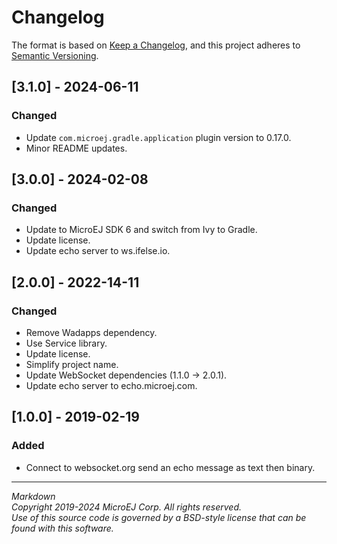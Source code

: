 # Changelog

The format is based on [Keep a Changelog](https://keepachangelog.com/en/1.0.0/),
and this project adheres to [Semantic Versioning](https://semver.org/spec/v2.0.0.html).

## [3.1.0] - 2024-06-11

### Changed

- Update ``com.microej.gradle.application`` plugin version to 0.17.0.
- Minor README updates.

## [3.0.0] - 2024-02-08

### Changed

  - Update to MicroEJ SDK 6 and switch from Ivy to Gradle.
  - Update license.
  - Update echo server to ws.ifelse.io.

## [2.0.0] - 2022-14-11

### Changed

  - Remove Wadapps dependency.
  - Use Service library.
  - Update license.
  - Simplify project name.
  - Update WebSocket dependencies (1.1.0 -> 2.0.1).
  - Update echo server to echo.microej.com.

## [1.0.0] - 2019-02-19

### Added

  - Connect to websocket.org send an echo message as text then binary.
  
---  
_Markdown_   
_Copyright 2019-2024 MicroEJ Corp. All rights reserved._   
_Use of this source code is governed by a BSD-style license that can be found with this software._   